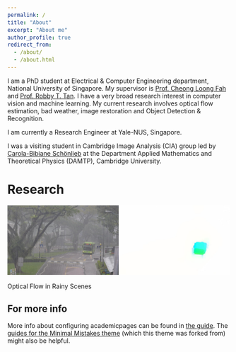 ```yaml
---
permalink: /
title: "About"
excerpt: "About me"
author_profile: true
redirect_from: 
  - /about/
  - /about.html
---
```


I am a PhD student at Electrical & Computer Engineering department, National University of Singapore. My supervisor is [Prof. Cheong Loong Fah]() and [Prof. Robby T. Tan](). I have a very broad research interest in computer vision and machine learning. My current research involves optical flow estimation, bad weather, image restoration and Object Detection & Recognition. 

I am currently a Research Engineer at Yale-NUS, Singapore. 

I was a visiting student in Cambridge Image Analysis (CIA) group led by [Carola-Bibiane Schönlieb]() at the Department Applied Mathematics and Theoretical Physics (DAMTP), Cambridge University. 


Research 
======

![Sample](images/OpticalFlowRain.jpg)

Optical Flow in Rainy Scenes



For more info
------
More info about configuring academicpages can be found in [the guide](https://academicpages.github.io/markdown/). The [guides for the Minimal Mistakes theme](https://mmistakes.github.io/minimal-mistakes/docs/configuration/) (which this theme was forked from) might also be helpful.
